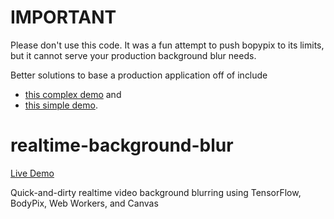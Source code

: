 # IMPORTANT

Please don't use this code. It was a fun attempt to push bopypix to its limits, but it cannot serve your production background blur needs.

Better solutions to base a production application off of include
* [this complex demo](https://github.com/jpodwys/virtual-background) and
* [this simple demo](https://github.com/jpodwys/media-pipe).

# realtime-background-blur

[Live Demo](https://jpodwys.github.io/realtime-background-blur/)

Quick-and-dirty realtime video background blurring using TensorFlow, BodyPix, Web Workers, and Canvas
